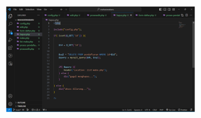 ![alt text](https://github.com/FARAZIFTAN/PWB231/blob/main/Chapter09/714230064_A.M.%20Faraziftan/Capture1.PNG?raw=true)
